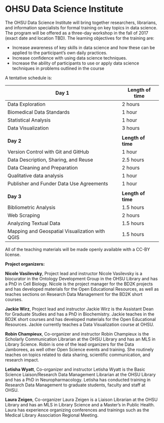# OHSU Data Science Institute
The OHSU Data Science Institute will bring together researchers, librarians, and information specialists for formal training on key topics in data science. The program will be offered as a three-day workshop in the fall of 2017 (exact date and location TBD). The learning objectives for the training are:
- Increase awareness of key skills in data science and how these can be applied to the participant’s own daily practices.
- Increase confidence with using data science techniques.
-	Increase the ability of participants to use or apply data science techniques in problems outlined in the course

A tentative schedule is:

| Day 1 | Length of time |
|------|-----------------|
| Data Exploration | 2 hours|
| Biomedical Data Standards | 1 hour |
| Statistical Analysis | 1 hour |
| Data Visualization | 3 hours |
|||
| **Day 2** | **Length of time** |
| Version Control with Git and GitHub | 1 hour |
| Data Description, Sharing, and Reuse | 2.5 hours |
| Data Cleaning and Preparation | 2 hours |
| Qualitative data analysis | 1 hour |
| Publisher and Funder Data Use Agreements | 1 hour |
|||
| **Day 3** | **Length of time** |
| Bibliometric Analysis | 1.5 hours |
| Web Scraping | 2 hours |
| Analyzing Textual Data | 1.5 hours |
| Mapping and Geospatial Visualization with QGIS | 1.5 hours |

All of the teaching materials will be made openly available with a CC-BY license.

**Project organizers:**

**Nicole Vasilevsky**, Project lead and instructor
Nicole Vasilevsky is a biocurator in the Ontology Development Group in the OHSU Library and has a PhD in Cell Biology. Nicole is the project manager for the BD2K projects and has developed materials for the Open Educational Resources, as well as teaches sections on Research Data Management for the BD2K short courses.

**Jackie Wirz**, Project lead and instructor
Jackie Wirz is the Assistant Dean for Graduate Studies and has a PhD in Biochemistry. Jackie teaches in the BD2K short courses and has developed materials for the Open Educational Resources. Jackie currently teaches a Data Visualization course at OHSU.

**Robin Champieux**, Co-organizer and instructor
Robin Champieux is the Scholarly Communication Librarian at the OHSU Library and has an MLS in Library Science. Robin is one of the lead organizers for the Data Jamborees, as well other Open Science events and training. She routinely teaches on topics related to data sharing, scientific communication, and research impact.

**Letisha Wyatt**, Co-organizer and instructor
Letisha Wyatt is the Basic Science Liaison/Research Data Management Librarian at the OHSU Library and has a PhD in Neuropharmacology. Letisha has conducted training in Research Data Management to graduate students, faculty and staff at OHSU.

**Laura Zeigen**, Co-organizer
Laura Zeigen is a Liaison Librarian at the OHSU Library and has an MLS in Library Science and a Master’s in Public Health. Laura has experience organizing conferences and trainings such as the Medical Library Association Regional Meeting.

